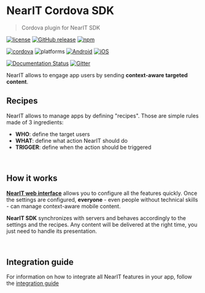 # NearIT Cordova SDK
> Cordova plugin for NearIT SDK

[![license](https://img.shields.io/github/license/nearit/Cordova-SDK.svg)](LICENSE)
[![GitHub release](https://img.shields.io/github/release/nearit/Cordova-SDK.svg)](https://github.com/nearit/Cordova-SDK/releases)
[![npm](https://img.shields.io/npm/v/cordova-plugin-nearit.svg)](https://www.npmjs.com/package/cordova-plugin-nearit)

[![cordova](https://img.shields.io/badge/Cordova-6.0.0-green.svg)](https://cordova.apache.org/)
![platforms](https://img.shields.io/badge/platforms-Android%20%7C%20iOS-brightgreen.svg)
[![Android](https://img.shields.io/badge/Android-16-blue.svg)](https://developer.android.com/about/dashboards/index.html#Platform)
[![iOS](https://img.shields.io/badge/iOS-9-blue.svg)](https://developer.apple.com/ios/)

[![Documentation Status](https://readthedocs.org/projects/nearit-cordova-sdk/badge/?version=latest)](https://nearit-cordova-sdk.readthedocs.io/en/latest/?badge=latest)
[![Gitter](https://img.shields.io/gitter/room/nearit/Lobby.svg)](https://gitter.im/nearit/Lobby)

NearIT allows to engage app users by sending **context-aware targeted content**.

## Recipes
NearIT allows to manage apps by defining "recipes". Those are simple rules made of 3 ingredients:

* **WHO**: define the target users
* **WHAT**: define what action NearIT should do
* **TRIGGER**: define when the action should be triggered

<br>

## How it works
[**NearIT web interface**](https://go.nearit.com/) allows you to configure all the features quickly.
Once the settings are configured, **everyone** - even people without technical skills - can manage context-aware mobile content.

**NearIT SDK** synchronizes with servers and behaves accordingly to the settings and the recipes. Any content will be delivered at the right time, you just need to handle its presentation.

<br>

## Integration guide
For information on how to integrate all NearIT features in your app, follow the [integration guide](https://docs.nearit.com/cordova/installation)

